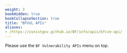 ```yaml
---
weight: 3
bookHidden: true
bookCollapseSection: true
title: "BFVUL APIs"
aliases:
- /https://usnistgov.github.io/BF/info/apis/bfcve-api/
---
```


<!-- Google tag (gtag.js) -->
<script async src="https://www.googletagmanager.com/gtag/js?id=G-PJ364XPP9F"></script>
<script>
  window.dataLayer = window.dataLayer || [];
  function gtag(){dataLayer.push(arguments);}
  gtag('js', new Date());

  gtag('config', 'G-PJ364XPP9F');
</script>

Please use the `BF Vulnerability APIs` menu on top.